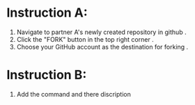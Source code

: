 # Instruction A:
1. Navigate to partner A's newly created repository in github .
2. Click the "FORK" button in the top right corner .
3. Choose your GitHub account as the destination for forking . 
# Instruction B:
1. Add the command and there discription 
 